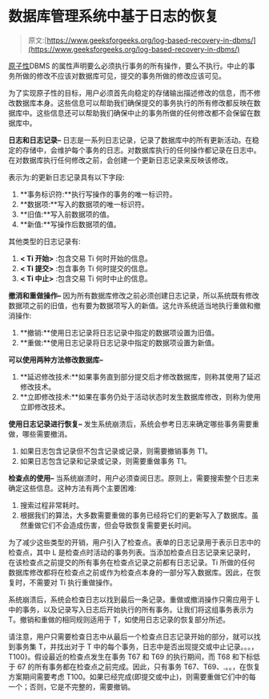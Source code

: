 # 数据库管理系统中基于日志的恢复

> 原文:[https://www.geeksforgeeks.org/log-based-recovery-in-dbms/](https://www.geeksforgeeks.org/log-based-recovery-in-dbms/)

[原子性](https://www.geeksforgeeks.org/acid-properties-in-dbms/)DBMS 的属性声明要么必须执行事务的所有操作，要么不执行。中止的事务所做的修改不应该对数据库可见，提交的事务所做的修改应该可见。

为了实现原子性的目标，用户必须首先向稳定的存储输出描述修改的信息，而不修改数据库本身。这些信息可以帮助我们确保提交的事务执行的所有修改都反映在数据库中。这些信息还可以帮助我们确保中止的事务所做的任何修改都不会保留在数据库中。

**日志和日志记录–**
日志是一系列日志记录，记录了数据库中的所有更新活动。在稳定的存储中，会维护每个事务的日志。对数据库执行的任何操作都记录在日志中。在对数据库执行任何修改之前，会创建一个更新日志记录来反映该修改。

表示为:<ti xj="" v1="" v2="">的更新日志记录具有以下字段:</ti>

1.  **事务标识符:**执行写操作的事务的唯一标识符。
2.  **数据项:**写入的数据项的唯一标识符。
3.  **旧值:**写入前数据项的值。
4.  **新值:**写操作后数据项的值。

其他类型的日志记录有:

1.  **< Ti 开始>** :包含交易 Ti 何时开始的信息。
2.  **< Ti 提交>** :包含事务 Ti 何时提交的信息。
3.  **< Ti 中止>** :包含交易 Ti 何时中止的信息。

**撤消和重做操作–**
因为所有数据库修改之前必须创建日志记录，所以系统既有修改数据项之前的旧值，也有要为数据项写入的新值。这允许系统适当地执行重做和撤消操作:

1.  **撤销:**使用日志记录将日志记录中指定的数据项设置为旧值。
2.  **重做:**使用日志记录将日志记录中指定的数据项设置为新值。

**可以使用两种方法修改数据库–**

1.  **延迟修改技术:**如果事务直到部分提交后才修改数据库，则称其使用了延迟修改技术。
2.  **立即修改技术:**如果在事务仍处于活动状态时发生数据库修改，则称为使用立即修改技术。

**使用日志记录进行恢复–**
发生系统崩溃后，系统会参考日志来确定哪些事务需要重做，哪些需要撤消。

1.  如果日志包含记录<ti start="">但不包含记录<ti commit="">或记录<ti abort="">，则需要撤销事务 T1。</ti></ti></ti>
2.  如果日志包含记录<ti start="">和记录<ti commit="">或记录<ti abort="">，则需要重做事务 T1。</ti></ti></ti>

**检查点的使用–**
当系统崩溃时，用户必须查阅日志。原则上，需要搜索整个日志来确定这些信息。这种方法有两个主要困难:

1.  搜索过程非常耗时。
2.  根据我们的算法，大多数需要重做的事务已经将它们的更新写入了数据库。虽然重做它们不会造成伤害，但会导致恢复需要更长时间。

为了减少这些类型的开销，用户引入了检查点。表单<checkpoint l="">的日志记录用于表示日志中的检查点，其中 L 是检查点时活动的事务列表。当添加检查点日志记录来记录时，在该检查点之前提交的所有事务在检查点记录之前都有<ti commit="">日志记录。Ti 所做的任何数据库修改都将在检查点之前或作为检查点本身的一部分写入数据库。因此，在恢复时，不需要对 Ti 执行重做操作。</ti></checkpoint>

系统崩溃后，系统会检查日志以找到最后一条<checkpoint l="">记录。重做或撤消操作只需应用于 L 中的事务，以及记录写入日志后开始执行的所有事务。让我们将这组事务表示为 T。撤销和重做的相同规则适用于 T，如使用日志记录的恢复部分所述。</checkpoint>

请注意，用户只需要检查日志中从最后一个检查点日志记录开始的部分，就可以找到事务集 T，并找出对于 T 中的每个事务，日志中是否出现提交或中止记录。。。，T100}。假设最近的检查点发生在事务 T67 和 T69 的执行期间，而 T68 和下标低于 67 的所有事务都在检查点之前完成。因此，只有事务 T67、T69、.。。，在恢复方案期间需要考虑 T100。如果已经完成(即提交或中止)，则需要重做它们中的每一个；否则，它是不完整的，需要撤销。